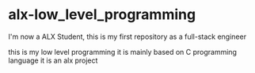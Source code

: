 # alx-low_level_programming
I'm now a ALX Student, this is my first repository as a full-stack engineer

this is my low level programming it is mainly based on C programming language
it is an alx project
